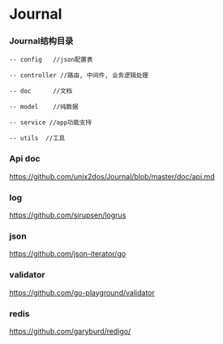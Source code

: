# Journal


### Journal结构目录

    -- config   //json配置表

    -- controller //路由, 中间件, 业务逻辑处理

    -- doc      //文档

    -- model    //纯数据

    -- service //app功能支持

    -- utils  //工具

### Api doc
https://github.com/unix2dos/Journal/blob/master/doc/api.md



### log
https://github.com/sirupsen/logrus

### json
https://github.com/json-iterator/go

### validator
https://github.com/go-playground/validator

### redis
https://github.com/garyburd/redigo/
